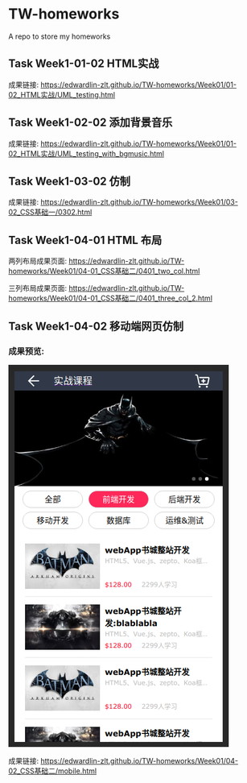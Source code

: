 # TW-homeworks
A repo to store my homeworks

## Task Week1-01-02 HTML实战
成果链接: <https://edwardlin-zlt.github.io/TW-homeworks/Week01/01-02_HTML实战/UML_testing.html>

## Task Week1-02-02 添加背景音乐
成果链接: <https://edwardlin-zlt.github.io/TW-homeworks/Week01/01-02_HTML实战/UML_testing_with_bgmusic.html>

## Task Week1-03-02 仿制
成果链接: <https://edwardlin-zlt.github.io/TW-homeworks/Week01/03-02_CSS基础一/0302.html>

## Task Week1-04-01 HTML 布局
两列布局成果页面: <https://edwardlin-zlt.github.io/TW-homeworks/Week01/04-01_CSS基础二/0401_two_col.html>

三列布局成果页面: <https://edwardlin-zlt.github.io/TW-homeworks/Week01/04-01_CSS基础二/0401_three_col_2.html>

## Task Week1-04-02 移动端网页仿制
### 成果预览: 

![0402_mobile_page_mock](./Outcome_preview/0402_mobile_html.png)

成果链接: <https://edwardlin-zlt.github.io/TW-homeworks/Week01/04-02_CSS基础二/mobile.html>